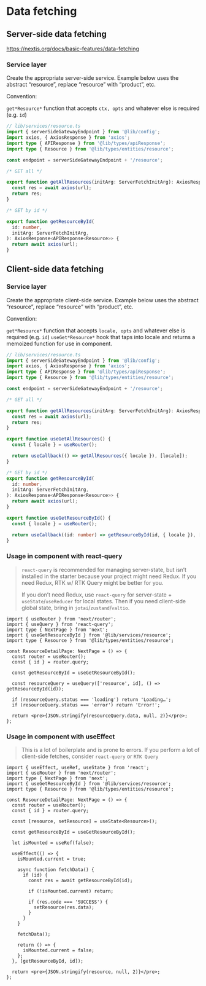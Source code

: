 # Data fetching

## Server-side data fetching

https://nextjs.org/docs/basic-features/data-fetching

### Service layer

>

Create the appropriate server-side service. Example below uses the abstract “resource”,
replace “resource” with “product”, etc.

Convention:

`get*Resource*` function that accepts `ctx, opts` and whatever else is required (e.g. `id`)

```ts
// lib/services/resource.ts
import { serverSideGatewayEndpoint } from '@lib/config';
import axios, { AxiosResponse } from 'axios';
import type { APIResponse } from '@lib/types/apiResponse';
import type { Resource } from '@lib/types/entities/resource';

const endpoint = serverSideGatewayEndpoint + '/resource';

/* GET all */

export function getAllResources(initArg: ServerFetchInitArg): AxiosResponse<APIResponse<Resource>> {
  const res = await axios(url);
  return res;
}

/* GET by id */

export function getResourceById(
  id: number,
  initArg: ServerFetchInitArg,
): AxiosResponse<APIResponse<Resource>> {
  return await axios(url);
}
```

## Client-side data fetching

### Service layer

Create the appropriate client-side service. Example below uses the abstract “resource”,
replace “resource” with “product”, etc.

Convention:

`get*Resource*` function that accepts `locale, opts` and whatever else is required (e.g. `id`)
`useGet*Resource*` hook that taps into locale and returns a memoized function for use in component.

```ts
// lib/services/resource.ts
import { serverSideGatewayEndpoint } from '@lib/config';
import axios, { AxiosResponse } from 'axios';
import type { APIResponse } from '@lib/types/apiResponse';
import type { Resource } from '@lib/types/entities/resource';

const endpoint = serverSideGatewayEndpoint + '/resource';

/* GET all */

export function getAllResources(initArg: ServerFetchInitArg): AxiosResponse<APIResponse<Resource>> {
  const res = await axios(url);
  return res;
}

export function useGetAllResources() {
  const { locale } = useRouter();

  return useCallback(() => getAllResources({ locale }), [locale]);
}

/* GET by id */
export function getResourceById(
  id: number,
  initArg: ServerFetchInitArg,
): AxiosResponse<APIResponse<Resource>> {
  return await axios(url);
}

export function useGetResourceById() {
  const { locale } = useRouter();

  return useCallback((id: number) => getResourceById(id, { locale }), [locale]);
}
```

### Usage in component with react-query

> `react-query` is recommended for managing server-state, but isn’t installed in the starter
> because your project might need Redux. If you need Redux, RTK w/ RTK Query might be better for you.
>
> If you don’t need Redux, use `react-query` for server-state + `useState`/`useReducer` for local states.
> Then if you need client-side global state, bring in `jotai`/`zustand`/`valtio`.

```tsx
import { useRouter } from 'next/router';
import { useQuery } from 'react-query';
import type { NextPage } from 'next';
import { useGetResourceById } from '@lib/services/resource';
import type { Resource } from '@lib/types/entities/resource';

const ResourceDetailPage: NextPage = () => {
  const router = useRouter();
  const { id } = router.query;

  const getResourceById = useGetResourceById();

  const resourceQuery = useQuery(['resource', id], () => getResourceById(id));

  if (resourceQuery.status === 'loading') return 'Loading…';
  if (resourceQuery.status === 'error') return 'Error!';

  return <pre>{JSON.stringify(resourceQuery.data, null, 2)}</pre>;
};
```

### Usage in component with useEffect

> This is a lot of boilerplate and is prone to errors. If you perform a lot of client-side fetches,
> consider `react-query` or `RTK Query`

```tsx
import { useEffect, useRef, useState } from 'react';
import { useRouter } from 'next/router';
import type { NextPage } from 'next';
import { useGetResourceById } from '@lib/services/resource';
import type { Resource } from '@lib/types/entities/resource';

const ResourceDetailPage: NextPage = () => {
  const router = useRouter();
  const { id } = router.query;

  const [resource, setResource] = useState<Resource>();

  const getResourceById = useGetResourceById();

  let isMounted = useRef(false);

  useEffect(() => {
    isMounted.current = true;

    async function fetchData() {
      if (id) {
        const res = await getResourceById(id);

        if (!isMounted.current) return;

        if (res.code === 'SUCCESS') {
          setResource(res.data);
        }
      }
    }

    fetchData();

    return () => {
      isMounted.current = false;
    };
  }, [getResourceById, id]);

  return <pre>{JSON.stringify(resource, null, 2)}</pre>;
};
```
